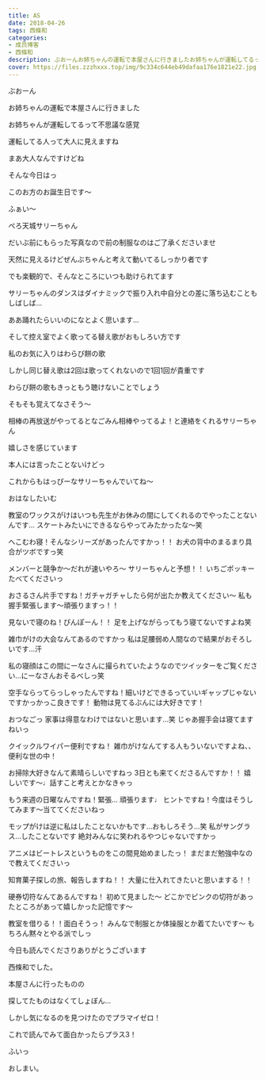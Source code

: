 ```yaml
---
title: AS
date: 2018-04-26
tags: 西條和
categories: 
- 成员博客
- 西條和
description: ぶおーんお姉ちゃんの運転で本屋さんに行きましたお姉ちゃんが運転してるって不思議な感覚運転してる人って大人に見えますね...
cover: https://files.zzzhxxx.top/img/9c334c644eb49dafaa176e1821e22.jpg 
---
```










ぶおーん









お姉ちゃんの運転で本屋さんに行きました










お姉ちゃんが運転してるって不思議な感覚










運転してる人って大人に見えますね










まあ大人なんですけどね










そんな今日はっ









このお方のお誕生日です〜






ふぁい〜














ぺろ天城サリーちゃん









だいぶ前にもらった写真なので前の制服なのはご了承くださいませ











天然に見えるけどぜんぶちゃんと考えて動いてるしっかり者です










でも楽観的で、そんなところにいつも助けられてます











サリーちゃんのダンスはダイナミックで振り入れ中自分との差に落ち込むこともしばしば…






ああ踊れたらいいのになとよく思います…












そして控え室でよく歌ってる替え歌がおもしろい方です







私のお気に入りはわらび餅の歌










しかし同じ替え歌は2回は歌ってくれないので1回1回が貴重です











わらび餅の歌もきっともう聴けないことでしょう









そもそも覚えてなさそう〜










相棒の再放送がやってるとなごみん相棒やってるよ！と連絡をくれるサリーちゃん









嬉しさを感じています









本人には言ったことないけどっ












これからもはっぴーなサリーちゃんでいてね〜



















おはなしたいむ






教室のワックスがけはいつも先生がお休みの間にしてくれるのでやったことないんです…
スケートみたいにできるならやってみたかったな〜笑






へこむわ寝！そんなシリーズがあったんですかっ！！
お犬の背中のまるまり具合がツボですっ笑





メンバーと競争か〜だれが速いやろ〜
サリーちゃんと予想！！
いちごポッキーたべてくださいっ






おさるさん片手ですね！ガチャガチャしたら何が出たか教えてください〜
私も握手緊張します〜頑張りますっ！！




見ないで寝のね！ぴんぽーん！！
足を上げながらってもう寝てないですよね笑




雑巾がけの大会なんてあるのですかっ
私は足腰弱め人間なので結果がおそろしいです…汗





私の寝顔はこの間にーなさんに撮られていたようなのでツイッターをご覧ください…にーなさんおそるべしっ笑





空手ならってらっしゃったんですね！細いけどできるっていいギャップじゃないですかっかっこ良きです！
動物は見てるぶんには大好きです！





おつなごっ
家事は得意なわけではないと思います…笑
じゃあ握手会は寝てますねいっ



クイックルワイパー便利ですね！
雑巾がけなんてする人もういないですよね、、便利な世の中！




お掃除大好きなんて素晴らしいですねっ
3日とも来てくださるんですか！！
嬉しいです〜♩話すこと考えとかなきゃっ




もう来週の日曜なんですね！緊張…
頑張ります♩
ヒントですね！今度はそうしてみます〜当ててくださいねっ




モップがけは逆に私はしたことないかもです…おもしろそう…笑
私がサングラス…したことないです
絶対みんなに笑われるやつじゃないですかっ



アニメはビートレスというものをこの間見始めましたっ！
まだまだ勉強中なので教えてくださいっ



知育菓子探しの旅、報告しますね！！
大量に仕入れてきたいと思いまする！！




硬券切符なんてあるんですね！
初めて見ました〜
どこかでピンクの切符があったところがあって嬉しかった記憶です〜




教室を借りる！！面白そうっ！
みんなで制服とか体操服とか着てたいです〜
もちろん黙々とやる派でしっ





今日も読んでくださりありがとうございます








西條和でした。






本屋さんに行ったものの






探してたものはなくてしょぼん…








しかし気になるのを見つけたのでプラマイゼロ！







これで読んでみて面白かったらプラス3！






ふいっ







おしまい。


